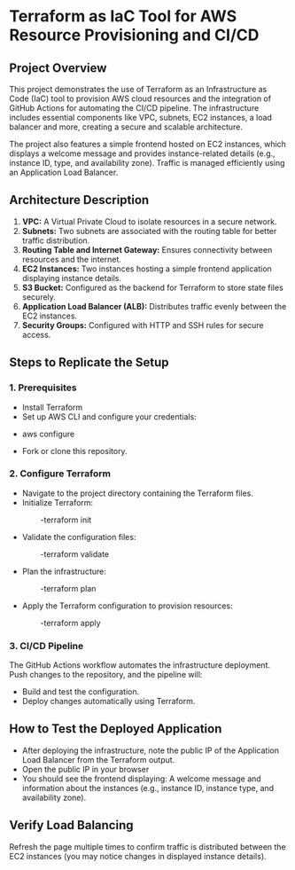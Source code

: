 # Terraform as IaC Tool for AWS Resource Provisioning and CI/CD

## Project Overview
This project demonstrates the use of Terraform as an Infrastructure as Code (IaC) tool to provision AWS cloud resources and the integration of GitHub Actions for automating the CI/CD pipeline. The infrastructure includes essential components like VPC, subnets, EC2 instances, a load balancer and more, creating a secure and scalable architecture.

The project also features a simple frontend hosted on EC2 instances, which displays a welcome message and provides instance-related details (e.g., instance ID, type, and availability zone). Traffic is managed efficiently using an Application Load Balancer.


## Architecture Description

1. **VPC:** A Virtual Private Cloud to isolate resources in a secure network.
2. **Subnets:** Two subnets are associated with the routing table for better traffic distribution.
3. **Routing Table and Internet Gateway:** Ensures connectivity between resources and the internet.
4. **EC2 Instances:** Two instances hosting a simple frontend application displaying instance details.
5. **S3 Bucket:** Configured as the backend for Terraform to store state files securely.
6. **Application Load Balancer (ALB):** Distributes traffic evenly between the EC2 instances.
7. **Security Groups:** Configured with HTTP and SSH rules for secure access.


## Steps to Replicate the Setup

### 1. Prerequisites

* Install Terraform
* Set up AWS CLI and configure your credentials:
- aws configure
* Fork or clone this repository.

### 2. Configure Terraform

* Navigate to the project directory containing the Terraform files.
* Initialize Terraform:

&ensp;&ensp;&ensp;&ensp;&ensp;&ensp;&ensp;&ensp;-terraform init
* Validate the configuration files:

&ensp;&ensp;&ensp;&ensp;&ensp;&ensp;&ensp;&ensp;-terraform validate
* Plan the infrastructure:

&ensp;&ensp;&ensp;&ensp;&ensp;&ensp;&ensp;&ensp;-terraform plan
* Apply the Terraform configuration to provision resources:

&ensp;&ensp;&ensp;&ensp;&ensp;&ensp;&ensp;&ensp;-terraform apply

### 3. CI/CD Pipeline

The GitHub Actions workflow automates the infrastructure deployment. Push changes to the repository, and the pipeline will:
* Build and test the configuration.
* Deploy changes automatically using Terraform.
    

## How to Test the Deployed Application

* After deploying the infrastructure, note the public IP of the Application Load Balancer from the Terraform output.
* Open the public IP in your browser
* You should see the frontend displaying: A welcome message and information about the instances (e.g., instance ID, instance type, and availability zone).


## Verify Load Balancing

Refresh the page multiple times to confirm traffic is distributed between the EC2 instances (you may notice changes in displayed instance details).
